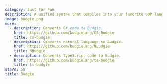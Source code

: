 ```yaml
---
category: Just for Fun
description: A unified syntax that compiles into your favorite OOP languages.
image: budgie.png
more:
  - description: Converts C# code to Budgie.
    href: https://github.com/budgielang/CS-Budgie
    title: cs-budgie
  - description: Converts natural language to Budgie.
    href: https://github.com/budgielang/NBudgie
    title: NBudgie
  - description: Converts TypeScript code to Budgie.
    href: https://github.com/budgielang/ts-budgie
    title: ts-budgie
stars: 58
title: Budgie
---
```

